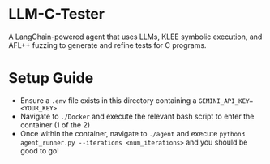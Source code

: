 # LLM-C-Tester

A LangChain-powered agent that uses LLMs, KLEE symbolic execution, and AFL++ fuzzing to generate and refine tests for C programs.

# Setup Guide
- Ensure a `.env` file exists in this directory containing a `GEMINI_API_KEY=<YOUR_KEY>`
- Navigate to `./Docker` and execute the relevant bash script to enter the container (1 of the 2)
- Once within the container, navigate to  `./agent` and execute `python3 agent_runner.py --iterations <num_iterations>` and you should be good to go!
